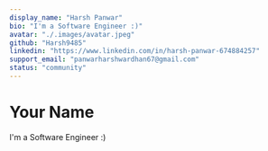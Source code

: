 ```yaml
---
display_name: "Harsh Panwar"
bio: "I'm a Software Engineer :)"
avatar: "./.images/avatar.jpeg"
github: "Harsh9485"
linkedin: "https://www.linkedin.com/in/harsh-panwar-674884257"
support_email: "panwarharshwardhan67@gmail.com"
status: "community"
---
```


# Your Name

I'm a Software Engineer :)